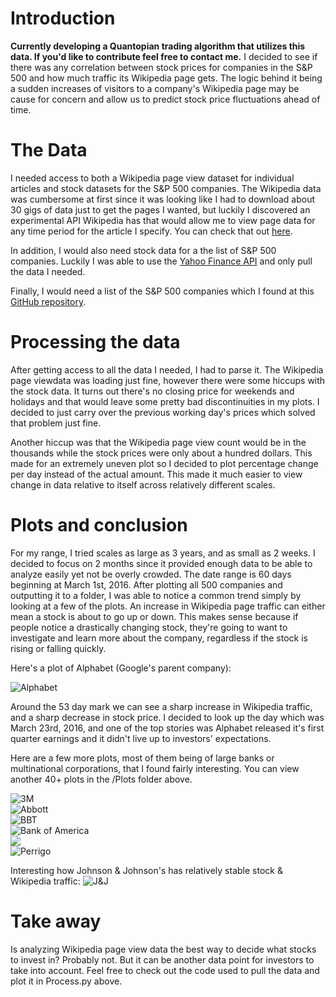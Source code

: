# Introduction
<b>Currently developing a Quantopian trading algorithm that utilizes this data. If you'd like to contribute feel free to contact me.</b>
I decided to see if there was any correlation between stock prices for companies in the S&P 500 and how much traffic
its Wikipedia page gets. The logic behind it being a sudden increases of visitors to a company's Wikipedia page may be cause for concern and allow us to
predict stock price fluctuations ahead of time.

# The Data
I needed access to both a Wikipedia page view dataset for individual articles and
stock datasets for the S&P 500 companies. The Wikipedia data was cumbersome at first since it was looking like I had to download about 30 gigs of data just to get the
pages I wanted, but luckily
I discovered an experimental API Wikipedia has that would allow me to view page data
for any time period for the article I specify. You can check that out <a href= "https://wikimedia.org/api/rest_v1/#/href">here</a>.

In addition, I would also need stock data for a the list of S&P 500 companies. Luckily
I was able to use the <a href="https://finance.yahoo.com/lookup?s=API">Yahoo Finance API</a> and only pull the data I needed.

Finally, I would need a list of the S&P 500 companies which I found at this <a href="https://github.com/datasets/s-and-p-500-companies">GitHub
repository</a>.

# Processing the data
After getting access to all the data I needed, I had to parse it. The Wikipedia page viewdata was loading just fine, however there were some hiccups with the stock data.
It turns out there's no closing price for weekends and holidays and that would leave
some pretty bad discontinuities in my plots. I decided to just carry over the previous working day's prices which solved that problem just fine.

Another hiccup was that the Wikipedia page view count would be in the thousands while
the stock prices were only about a hundred dollars. This made for an extremely uneven
plot so I decided to plot percentage change per day instead of the actual amount. This made it much easier to view change in data relative to itself across relatively
different scales.

# Plots and conclusion
For my range, I tried scales as large as 3 years, and as small as 2 weeks. I decided to focus on 2 months since it provided enough data to be able to analyze easily yet not be overly crowded. The date range is 60 days beginning at March 1st, 2016.
After plotting all 500 companies and outputting it to a folder, I was able to notice
a common trend simply by looking at a few of the plots. An increase in Wikipedia
page traffic can either mean a stock is about to go up or down. This makes sense
because if people notice a drastically changing stock, they're going to want to
investigate and learn more about the company, regardless if the stock is rising or
falling quickly.

Here's a plot of Alphabet (Google's parent company):

![Alphabet](/Plots/Alphabet%20Inc%20Class%20C.png)

Around the 53 day mark we can see a sharp increase in Wikipedia traffic, and a
sharp decrease in stock price. I decided to look up the day which was March 23rd, 2016, and one of the top stories was Alphabet released it's first quarter earnings
and it didn't live up to investors' expectations.

Here are a few more plots, most of them being of large banks or multinational corporations, that I found fairly interesting. You can view another 40+ plots in the /Plots folder above.

![3M](/Plots/3M%20Company.png)
</br>
![Abbott](Plots/Abbott%20Laboratories.png)
</br>
![BBT](Plots/BB%26T%20Corporation.png)
</br>
![Bank of America](Plots/Bank%20of%20America%20Corp.png)
</br>
<img src="Plots/Gap%20(The).png">
</br>
![Perrigo](Plots/Perrigo.png)
<br>

Interesting how Johnson & Johnson's has relatively stable stock & Wikipedia traffic:
![J&J](Plots/Johnson%20%26%20Johnson.png)


# Take away
Is analyzing Wikipedia page view data the best way to decide what
stocks to invest in? Probably not. But it can be another data point for investors to
take into account. Feel free to check out the code used to pull the data and plot it in Process.py above.
